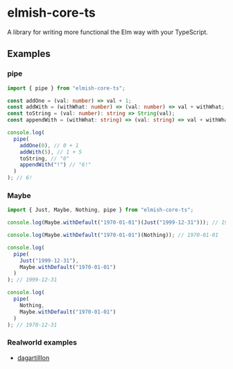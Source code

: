 # elmish-core-ts

A library for writing more functional the Elm way with your TypeScript.

## Examples

### pipe

```typescript
import { pipe } from "elmish-core-ts";

const addOne = (val: number) => val + 1;
const addWith = (withWhat: number) => (val: number) => val + withWhat;
const toString = (val: number): string => String(val);
const appendWith = (withWhat: string) => (val: string) => val + withWhat;

console.log(
  pipe(
    addOne(0), // 0 + 1
    addWith(5), // 1 + 5
    toString, // "6"
    appendWith("!") // "6!"
  )
); // 6!
```

### Maybe

```typescript
import { Just, Maybe, Nothing, pipe } from "elmish-core-ts";

console.log(Maybe.withDefault("1970-01-01")(Just("1999-12-31"))); // 1999-12-31

console.log(Maybe.withDefault("1970-01-01")(Nothing)); // 1970-01-01

console.log(
  pipe(
    Just("1999-12-31"),
    Maybe.withDefault("1970-01-01")
  )
); // 1999-12-31

console.log(
  pipe(
    Nothing,
    Maybe.withDefault("1970-01-01")
  )
); // 1970-12-31
```

### Realworld examples

* [dagartilllon](https://github.com/axelo/dagartilllon/blob/master/app.ts)
